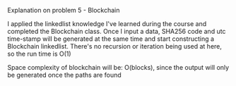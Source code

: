 Explanation on problem 5 - Blockchain

I applied the linkedlist knowledge I've learned during the course and completed
the Blockchain class. Once I input a data, SHA256 code and utc time-stamp will
be generated at the same time and start constructing a Blockchain linkedlist. There's
no recursion or iteration being used at here, so the run time is O(1)

Space complexity of blockchain will be: O(blocks), since the output will only
be generated once the paths are found

